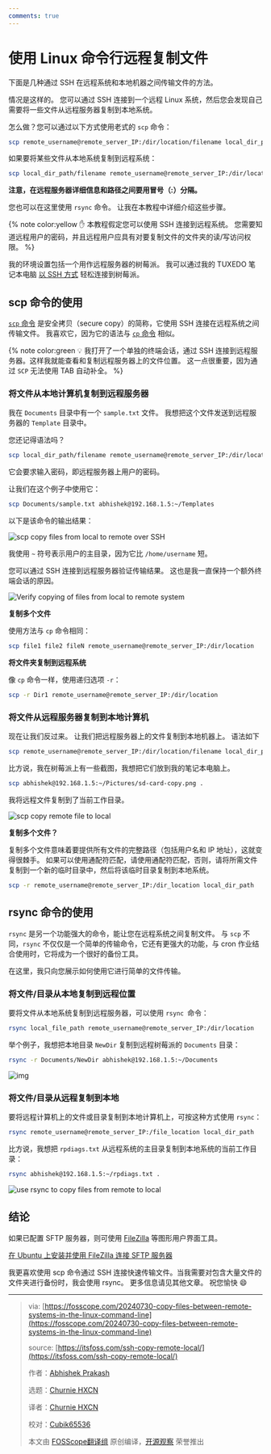 ```yaml
---
comments: true
---
```


# 使用 Linux 命令行远程复制文件

下面是几种通过 SSH 在远程系统和本地机器之间传输文件的方法。

<!-- more -->

情况是这样的。 您可以通过 SSH 连接到一个远程 Linux 系统，然后您会发现自己需要将一些文件从远程服务器复制到本地系统。

怎么做？您可以通过以下方式使用老式的 `scp` 命令：

```Bash
scp remote_username@remote_server_IP:/dir/location/filename local_dir_path
```

如果要将某些文件从本地系统复制到远程系统：

```Bash
scp local_dir_path/filename remote_username@remote_server_IP:/dir/location 
```

**注意，在远程服务器详细信息和路径之间要用冒号（:）分隔。**

您也可以在这里使用 `rsync` 命令。 让我在本教程中详细介绍这些步骤。

{% note color:yellow ✋ 本教程假定您可以使用 SSH 连接到远程系统。 您需要知道远程用户的密码，并且远程用户应具有对要复制文件的文件夹的读/写访问权限。 %}

我的环境设置包括一个用作远程服务器的树莓派。 我可以通过我的 TUXEDO 笔记本电脑 [以 SSH 方式](https://itsfoss.com/ssh-into-raspberry/) 轻松连接到树莓派。

## scp 命令的使用

[`scp` 命令](https://itsfoss.com/scp-command/) 是安全拷贝（secure copy）的简称，它使用 SSH 连接在远程系统之间传输文件。 我喜欢它，因为它的语法与 [`cp` 命令](https://itsfoss.com/cp-command/) 相似。

{% note color:green 💡 我打开了一个单独的终端会话，通过 SSH 连接到远程服务器。这样我就能查看和复制远程服务器上的文件位置。 这一点很重要，因为通过 `SCP` 无法使用 TAB 自动补全。 %}

### 将文件从本地计算机复制到远程服务器

我在 `Documents` 目录中有一个 `sample.txt` 文件。 我想把这个文件发送到远程服务器的 `Template` 目录中。

您还记得语法吗？

```Bash
scp local_dir_path/filename remote_username@remote_server_IP:/dir/location 
```

它会要求输入密码，即远程服务器上用户的密码。

让我们在这个例子中使用它：

```Bash
scp Documents/sample.txt abhishek@192.168.1.5:~/Templates
```

以下是该命令的输出结果：

![scp copy files from local to remote over SSH](https://static.fosscope.com/articles_img/2024/08/copy-files-between-remote-systems-in-the-linux-command-line/scp-copy-files-from-local-to-remote-system.webp)

我使用 `~` 符号表示用户的主目录，因为它比 `/home/username` 短。

您可以通过 SSH 连接到远程服务器验证传输结果。 这也是我一直保持一个额外终端会话的原因。

![Verify copying of files from local to remote system](https://static.fosscope.com/articles_img/2024/08/copy-files-between-remote-systems-in-the-linux-command-line/verify-local-to-remote-copy.webp)

**复制多个文件**

使用方法与 `cp` 命令相同：

```Bash
scp file1 file2 fileN remote_username@remote_server_IP:/dir/location 
```

**将文件夹复制到远程系统**

像 `cp` 命令一样，使用递归选项 `-r`：

```Bash
scp -r Dir1 remote_username@remote_server_IP:/dir/location 
```

### 将文件从远程服务器复制到本地计算机

现在让我们反过来。 让我们把远程服务器上的文件复制到本地机器上。 语法如下

```Bash
scp remote_username@remote_server_IP:/dir/location/filename local_dir_path
```

比方说，我在树莓派上有一些截图，我想把它们放到我的笔记本电脑上。

```Bash
scp abhishek@192.168.1.5:~/Pictures/sd-card-copy.png .
```

我将远程文件复制到了当前工作目录。

![scp copy remote file to local](https://static.fosscope.com/articles_img/2024/08/copy-files-between-remote-systems-in-the-linux-command-line/scp-copy-remote-file-to-local.webp)

**复制多个文件？**

复制多个文件意味着要提供所有文件的完整路径（包括用户名和 IP 地址），这就变得很棘手。 如果可以使用通配符匹配，请使用通配符匹配，否则，请将所需文件复制到一个新的临时目录中，然后将该临时目录复制到本地系统。

```Bash
scp -r remote_username@remote_server_IP:/dir_location local_dir_path
```

## rsync 命令的使用

`rsync` 是另一个功能强大的命令，能让您在远程系统之间复制文件。 与 `scp` 不同，`rsync` 不仅仅是一个简单的传输命令，它还有更强大的功能，与 cron 作业结合使用时，它将成为一个很好的备份工具。

在这里，我只向您展示如何使用它进行简单的文件传输。

### 将文件/目录从本地复制到远程位置

要将文件从本地系统复制到远程服务器，可以使用 `rsync `命令：

```Bash
rsync local_file_path remote_username@remote_server_IP:/dir/location 
```

举个例子，我想把本地目录 `NewDir` 复制到远程树莓派的 `Documents` 目录：

```Bash
rsync -r Documents/NewDir abhishek@192.168.1.5:~/Documents
```

![img](https://static.fosscope.com/articles_img/2024/08/copy-files-between-remote-systems-in-the-linux-command-line/rsync-copy-local-to-remote.webp)

### 将文件/目录从远程复制到本地

要将远程计算机上的文件或目录复制到本地计算机上，可按这种方式使用 `rsync`：

```Bash
rsync remote_username@remote_server_IP:/file_location local_dir_path
```

比方说，我想把 `rpdiags.txt` 从远程系统的主目录复制到本地系统的当前工作目录：

```Bash
rsync abhishek@192.168.1.5:~/rpdiags.txt .
```

![use rsync to copy files from remote to local](https://static.fosscope.com/articles_img/2024/08/copy-files-between-remote-systems-in-the-linux-command-line/rsync-copy-from-remote-to-local.webp)

## 结论

如果已配置 SFTP 服务器，则可使用 [FileZilla](https://filezilla-project.org/) 等图形用户界面工具。

[在 Ubuntu 上安装并使用 FileZilla 连接 SFTP 服务器](https://itsfoss.com/filezilla-ubuntu/)

我更喜欢使用 scp 命令通过 SSH 连接快速传输文件。当我需要对包含大量文件的文件夹进行备份时，我会使用 rsync。 更多信息请见其他文章。 祝您愉快 😄

---

  >via: [https://fosscope.com/20240730-copy-files-between-remote-systems-in-the-linux-command-line](https://fosscope.com/20240730-copy-files-between-remote-systems-in-the-linux-command-line)
  >
  >source: [https://itsfoss.com/ssh-copy-remote-local/](https://itsfoss.com/ssh-copy-remote-local/)
  >
  >作者：[Abhishek Prakash](https://itsfoss.com/author/abhishek/)
  >
  >选题：[Churnie HXCN](https://github.com/excniesNIED)
  >
  >译者：[Churnie HXCN](https://github.com/excniesNIED)
  >
  >校对：[Cubik65536](https://github.com/Cubik65536)
  >
  >本文由 [FOSScope翻译组](https://github.com/FOSScope/TranslateProject) 原创编译，[开源观察](https://fosscope.com/) 荣誉推出